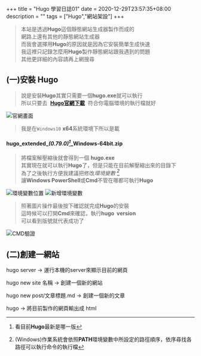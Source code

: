 +++
title = "Hugo 學習日誌01"
date = 2020-12-29T23:57:35+08:00
description = ""
tags = ["Hugo","網站架設"]
+++

>本站是透過**Hugo**這個靜態網站生成器製作而成的<br>
網路上還有其他的靜態網站生成器<br>
而我會選擇用**Hugo**的原因就是因為它安裝簡單生成快速<br>
我這裡只記錄怎麼用**Hugo**製作靜態網站跟我遇到的問題<br>
其他更詳細的內容請再上網搜尋
<!--more-->
## (一)安裝 **Hugo**
>說是安裝**Hugo**其實只需要一個**hugo.exe**就可以執行<br>
所以只要去&nbsp;&nbsp;[**Hugo官網下載**](https://gohugo.io/getting-started/installing)&nbsp;&nbsp;符合你電腦環境的執行檔就好</p>

![官網畫面](/github.io/image/Learn_Hugo/DownLoadHugo01.png)
>我是在`Windows10`&nbsp;**x64**系統環境下所以是載 
#### hugo_extended_<cite>(0.79.0)[^1]</cite>_Windows-64bit.zip
>將檔案解壓縮後就會得到一個&nbsp;**hugo.exe**<br>
其實現在就可以執行**Hugo**了，但是只能在目前解壓縮出來的目錄下<br>
為了之後執行方便我建議把修改<cite>環境變數&nbsp;[^2]</cite><br>
讓**Windows PowerShell**或**Cmd**不管在哪都可執行**Hugo**<br>

![環境變數位置](/github.io/image/Learn_Hugo/DownLoadHugo02.png)
![新增環境變數](/github.io/image/Learn_Hugo/DownLoadHugo03.png)
>照著圖片操作最後按下確認就完成**Hugo**的安裝<br>
這時候可以打開**Cmd**來確認，執行**hugo&nbsp;&nbsp;version**<br>
可以看到版號就代表成功了

![CMD驗證](/github.io/image/Learn_Hugo/DownLoadHugo04.png)
[^1]:看目前**Hugo**最新是哪一版
[^2]:(Windows)作業系統會依照**PATH**環境變數中所設定的路徑順序，依序尋找各路徑可以執行命令的執行檔
## (二)創建一網站

hugo server -> 運行本機的server來顯示目前的網頁</p>

hugo new site 名稱 -> 創建一個新的網站</p>

hugo new post/文章標題.md -> 創建一個新的文章</p>

hugo -> 將目前製作的網頁輸出成 html